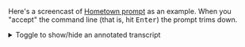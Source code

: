 <script setup>
import { NuAsciinemaPlayer } from "@nolebase/ui-asciinema";
import "asciinema-player/dist/bundle/asciinema-player.css";
</script>

Here's a screencast of [Hometown prompt](https://hometown-prompt.olets.dev) as an example. When you "accept" the command line (that is, hit <kbd>Enter</kbd>) the prompt trims down.

<!-- DUPE hometown-prompt@v4 README.md hometown-prompt-docs@v4 docs/parts/screencast.md, zsh-transient-prompt@v1 docs/parts/screencast.md -->
<details><summary>Toggle to show/hide an annotated transcript</summary>

```shell
mkdir -p repo/child/grandchild/great-grandchild
cd repo

# cwd changes to current dir
# previous prompt simplifies: cwd has only one segment

git init

# cwd changes to underline Git repo root; Git branch and its appear

cd child

# cwd changes to current dir. segments start at repo root's parent

cd grandchild

# cwd changes as before
# previous prompt simplifies: cwd starts at the repo root

cd great-grandchild

# cwd changes. shows at most repo root's parent, repo root, ellipsis, cwd parent, cwd

git init

# cwd changes to underlined repo root, and parent

touch x y

# Git status changes

git add -A

# Git status changes, Git branch color changes

git commit -m first

# Git status changes, Git branch color changes

git switch -c feature

# Git branch changes, Git branch color changes

echo wip >> x

# Git status changes, Git branch color changes

git stash

# Git stash appears, Git status changes, Git branch color changes

echo a >> x

# Git status changes

rm y

# Git status changes

git add .

# Git status changes

git commit -m second

# Git status changes, Git branch color changes

git stash drop

# Git stash disappears

git switch main

# Git branch changes

echo b >> x

# Git status changes, Git branch color changes

git commit -am third

# Git status changes, Git branch color changes

git rebase @ feature

# Git HEAD changes, Git HEAD color changes, Git status changes, Git action appears, prompt character color changes

git checkout —ours x

# Git status changes, Git action appears, prompt character color changes

git add x

# Git HEAD changes, Git HEAD color changes, Git status changes, Git action appears

git rebase —continue —no-edit
```

</details>

<NuAsciinemaPlayer
  src="https://v4.hometown-prompt.olets.dev/hometown-prompt-v4-demo.cast"
  :preload="true"
  :controls="true"
  cols="95"
  rows="20"
  terminal-font-size="16px"
  poster="npt:0:01"
  speed="1.5"
/>
